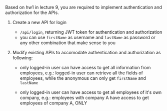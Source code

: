 Based on hw1 in lecture 9, you are required to implement authentication and authorization for the APIs.

1. Create a new API for login

   - `/api/login`, returning JWT token for authentication and authorization
   - you can use `firstName` as username and `lastName` as password or any other combination that make sense to you

2. Modify existing APIs to accomodate authentication and authorization as following:
   - only logged-in user can have access to get all information from employees, e.g.: logged-in user can retrieve all the fields of employees, while the anonymous can only get `firstName` and `lastName`


   - only logged-in user can have access to get all employees of it's own company, e.g.: employees with company A have access to get employees of company A, ONLY
